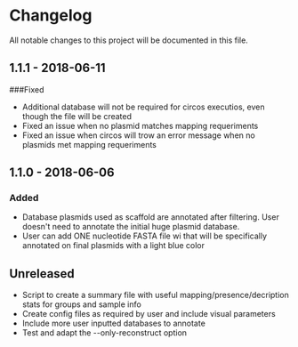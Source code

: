 # Changelog
All notable changes to this project will be documented in this file.

## 1.1.1 - 2018-06-11
###Fixed
- Additional database will not be required for circos executios, even though the file will be created
- Fixed an issue when no plasmid matches mapping requeriments
- Fixed an issue when circos will trow an error message when no plasmids met mapping requeriments


## 1.1.0 - 2018-06-06
### Added
- Database plasmids used as scaffold are annotated after filtering. User doesn't need to annotate the initial huge plasmid database.
- User can add ONE nucleotide FASTA file wi that will be specifically annotated on final plasmids with a light blue color

## Unreleased

- Script to create a summary file with useful mapping/presence/decription stats for groups and sample info
- Create config files as required by user and include visual parameters
- Include more user inputted databases to annotate
- Test and adapt the --only-reconstruct option
